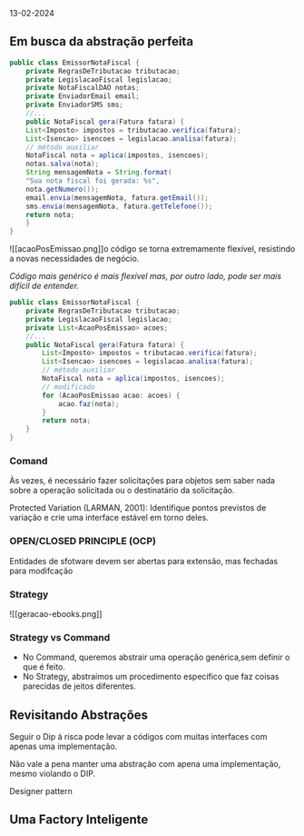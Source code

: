 13-02-2024
## Em busca da abstração perfeita

```java
public class EmissorNotaFiscal {
	private RegrasDeTributacao tributacao;
	private LegislacaoFiscal legislacao;
	private NotaFiscalDAO notas;
	private EnviadorEmail email;
	private EnviadorSMS sms;
	//...
	public NotaFiscal gera(Fatura fatura) {
	List<Imposto> impostos = tributacao.verifica(fatura);
	List<Isencao> isencoes = legislacao.analisa(fatura);
	// método auxiliar
	NotaFiscal nota = aplica(impostos, isencoes);
	notas.salva(nota);
	String mensagemNota = String.format(
	"Sua nota fiscal foi gerada: %s",
	nota.getNumero());
	email.envia(mensagemNota, fatura.getEmail());
	sms.envia(mensagemNota, fatura.getTelefone());
	return nota;
	}
}
``` 

![[acaoPosEmissao.png]]o código se torna extremamente flexível, resistindo a novas necessidades de negócio.

*Código mais genérico é mais flexível mas, por outro lado, pode ser mais difícil de entender.*

```java
public class EmissorNotaFiscal {
	private RegrasDeTributacao tributacao;
	private LegislacaoFiscal legislacao;
	private List<AcaoPosEmissao> acoes;
	//...
	public NotaFiscal gera(Fatura fatura) {
		List<Imposto> impostos = tributacao.verifica(fatura);
		List<Isencao> isencoes = legislacao.analisa(fatura);
		// método auxiliar
		NotaFiscal nota = aplica(impostos, isencoes);
		// modificado
		for (AcaoPosEmissao acao: acoes) {
			acao.faz(nota);
		}
		return nota;
	}
}
```


### Comand
Às vezes, é necessário fazer solicitações para objetos sem saber nada sobre a
operação solicitada ou o destinatário da solicitação.

Protected Variation (LARMAN, 2001): Identifique pontos previstos de
variação e crie uma interface estável em torno deles.

### OPEN/CLOSED PRINCIPLE (OCP)
Entidades de sfotware devem ser abertas para extensão, mas fechadas para modifcação

### Strategy
![[geracao-ebooks.png]]

### Strategy vs Command

- No Command, queremos abstrair uma operação genérica,sem definir o que é feito.
- No Strategy, abstraímos um procedimento específico que faz coisas parecidas de jeitos diferentes.

## Revisitando Abstrações
Seguir o Dip á risca pode levar a códigos com muitas interfaces com apenas uma implementação.

Não vale a pena manter uma abstração com apena uma implementação, mesmo violando o DIP.


Designer pattern 

## Uma Factory Inteligente